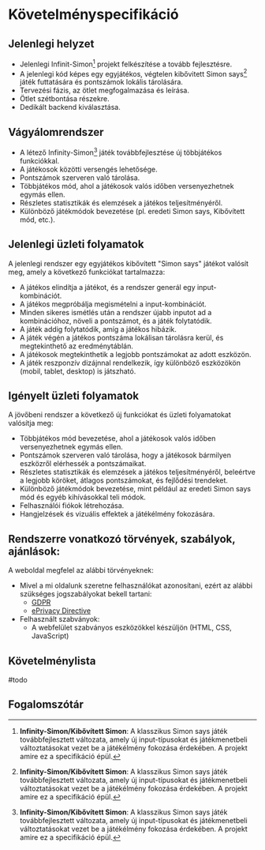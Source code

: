 # Követelményspecifikáció

## Jelenlegi helyzet
- Jelenlegi Infinit-Simon[^7] projekt felkészítése a tovább fejlesztésre.
- A jelenlegi kód képes egy egyjátékos, végtelen kibővitett Simon says[^7] játék futtatására és pontszámok lokális tárolására.
- Tervezési fázis, az ötlet megfogalmazása és leírása.
- Ötlet szétbontása részekre.
- Dedikált backend kiválasztása.

## Vágyálomrendszer
- A létező Infinity-Simon[^7] játék továbbfejlesztése új többjátékos funkciókkal.
- A játékosok közötti versengés lehetősége.
- Pontszámok szerveren való tárolása.
- Többjátékos mód, ahol a játékosok valós időben versenyezhetnek egymás ellen.
- Részletes statisztikák és elemzések a játékos teljesítményéről.
- Különböző játékmódok bevezetése (pl. eredeti Simon says, Kibővített mód, etc.).

## Jelenlegi üzleti folyamatok
A jelenlegi rendszer egy egyjátékos kibővített "Simon says" játékot valósít meg, amely a következő funkciókat tartalmazza:
- A játékos elindítja a játékot, és a rendszer generál egy input-kombinációt.
- A játékos megpróbálja megismételni a input-kombinációt.
- Minden sikeres ismétlés után a rendszer újabb inputot ad a kombinációhoz, növeli a pontszámot, és a játék folytatódik.
- A játék addig folytatódik, amíg a játékos hibázik.
- A játék végén a játékos pontszáma lokálisan tárolásra kerül, és megtekinthető az eredménytáblán.
- A játékosok megtekinthetik a legjobb pontszámokat az adott eszközön.
- A játék reszponzív dizájnnal rendelkezik, így különböző eszközökön (mobil, tablet, desktop) is játszható.

## Igényelt üzleti folyamatok
A jövőbeni rendszer a következő új funkciókat és üzleti folyamatokat valósítja meg:
- Többjátékos mód bevezetése, ahol a játékosok valós időben versenyezhetnek egymás ellen.
- Pontszámok szerveren való tárolása, hogy a játékosok bármilyen eszközről elérhessék a pontszámaikat.
- Részletes statisztikák és elemzések a játékos teljesítményéről, beleértve a legjobb köröket, átlagos pontszámokat, és fejlődési trendeket.
- Különböző játékmódok bevezetése, mint például az eredeti Simon says mód és egyéb kihívásokkal teli módok.
- Felhasználói fiókok létrehozása.
- Hangjelzések és vizuális effektek a játékélmény fokozására.

## Rendszerre vonatkozó törvények, szabályok, ajánlások:
A weboldal megfelel az alábbi törvényeknek:
- Mivel a mi oldalunk szeretne felhasználókat azonosítani, ezért az alábbi szükséges jogszabályokat bekell tartani:
    - [GDPR](https://gdpr-info.eu/)
    - [ePrivacy Directive](https://gdpr.eu/cookies/)
- Felhasznált szabványok:
    - A webfelület szabványos eszközökkel készüljön (HTML, CSS, JavaScript)

## Követelménylista
#todo

## Fogalomszótár
[^1]: **Simon says**: Egy memóriára és figyelemre épülő játék, ahol a játékosnak egyre hosszabb és bonyolultabb utasítás-sorozatot kell követnie.
[^2]: **Adaptálódó nehézség**: A játék közbeni dinamikus változtatás, amely a teljesítményhez igazodik.
[^3]: **Input-típus**: A játékos által használt bevitel (pl. kattintás, szöveg írása)
[^4]: **Végtelen**: A limitáltságokon belül akkora hossz elérése mely végtelennek tűnik a játékosok képességei miatt.
[^5]: **Randomizálás**: Az a folyamat mely (pseudo) véletlenen alapulóan nem ismétlődővé teszi a játék menetét.
[^7]: **Infinity-Simon/Kibővített Simon**: A klasszikus Simon says[^1] játék továbbfejlesztett változata, amely új input-típusokat és játékmenetbeli változtatásokat vezet be a játékélmény fokozása érdekében. A projekt amire ez a specifikáció épül.
